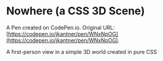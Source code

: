 # Nowhere (a CSS 3D Scene)

A Pen created on CodePen.io. Original URL: [https://codepen.io/jkantner/pen/WNxNpOG](https://codepen.io/jkantner/pen/WNxNpOG).

A first-person view in a simple 3D world created in pure CSS